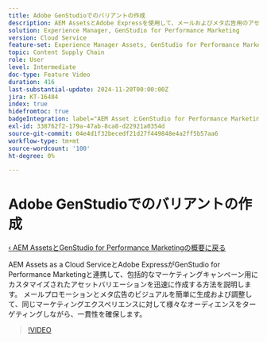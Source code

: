 ```yaml
---
title: Adobe GenStudioでのバリアントの作成
description: AEM AssetsとAdobe Expressを使用して、メールおよびメタ広告用のアセットバリエーションを作成し、統一されたマーケティングエクスペリエンスを確保する方法を説明します。
solution: Experience Manager, GenStudio for Performance Marketing
version: Cloud Service
feature-set: Experience Manager Assets, GenStudio for Performance Marketing
topic: Content Supply Chain
role: User
level: Intermediate
doc-type: Feature Video
duration: 416
last-substantial-update: 2024-11-20T00:00:00Z
jira: KT-16484
index: true
hidefromtoc: true
badgeIntegration: label="AEM Asset とGenStudio for Performance Marketing" type="positive"
exl-id: 338762f2-179a-47ab-8ca8-d22921a0354d
source-git-commit: 04e4d1f32becedf21d27f449848e4a2ff5b57aa6
workflow-type: tm+mt
source-wordcount: '100'
ht-degree: 0%

---
```


# Adobe GenStudioでのバリアントの作成

[‹ AEM AssetsとGenStudio for Performance Marketingの概要に戻る](./overview.md)

AEM Assets as a Cloud ServiceとAdobe ExpressがGenStudio for Performance Marketingと連携して、包括的なマーケティングキャンペーン用にカスタマイズされたアセットバリエーションを迅速に作成する方法を説明します。 メールプロモーションとメタ広告のビジュアルを簡単に生成および調整して、同じマーケティングエクスペリエンスに対して様々なオーディエンスをターゲティングしながら、一貫性を確保します。

>[!VIDEO](https://video.tv.adobe.com/v/3439266/?learn=on&enablevpops)
